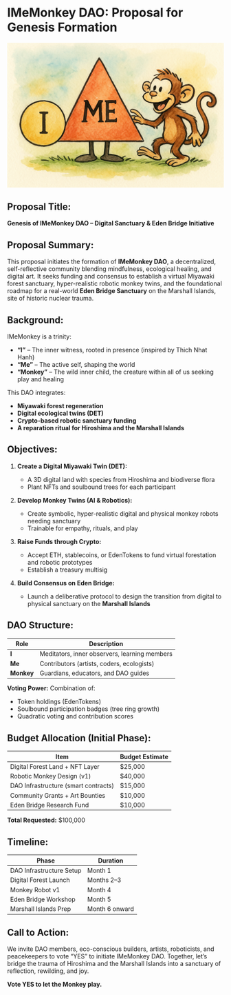 
# IMeMonkey DAO: Proposal for Genesis Formation

![IMeMonkey Cartoon](https://github.com/I-Me-Monkey-DAO/DAO/blob/main/file_00000000be0061f59acfdad1d0503930.png)

## Proposal Title:
**Genesis of IMeMonkey DAO – Digital Sanctuary & Eden Bridge Initiative**

## Proposal Summary:
This proposal initiates the formation of **IMeMonkey DAO**, a decentralized, self-reflective community blending mindfulness, ecological healing, and digital art. It seeks funding and consensus to establish a virtual Miyawaki forest sanctuary, hyper-realistic robotic monkey twins, and the foundational roadmap for a real-world **Eden Bridge Sanctuary** on the Marshall Islands, site of historic nuclear trauma.

## Background:
IMeMonkey is a trinity:
- **“I”** – The inner witness, rooted in presence (inspired by Thich Nhat Hanh)
- **“Me”** – The active self, shaping the world
- **“Monkey”** – The wild inner child, the creature within all of us seeking play and healing

This DAO integrates:
- **Miyawaki forest regeneration**
- **Digital ecological twins (DET)**
- **Crypto-based robotic sanctuary funding**
- **A reparation ritual for Hiroshima and the Marshall Islands**

## Objectives:

1. **Create a Digital Miyawaki Twin (DET):**
   - A 3D digital land with species from Hiroshima and biodiverse flora
   - Plant NFTs and soulbound trees for each participant

2. **Develop Monkey Twins (AI & Robotics):**
   - Create symbolic, hyper-realistic digital and physical monkey robots needing sanctuary
   - Trainable for empathy, rituals, and play

3. **Raise Funds through Crypto:**
   - Accept ETH, stablecoins, or EdenTokens to fund virtual forestation and robotic prototypes
   - Establish a treasury multisig

4. **Build Consensus on Eden Bridge:**
   - Launch a deliberative protocol to design the transition from digital to physical sanctuary on the **Marshall Islands**

## DAO Structure:

| Role        | Description                                    |
|-------------|------------------------------------------------|
| **I**       | Meditators, inner observers, learning members  |
| **Me**      | Contributors (artists, coders, ecologists)     |
| **Monkey**  | Guardians, educators, and DAO guides           |

**Voting Power:**
Combination of:
- Token holdings (EdenTokens)
- Soulbound participation badges (tree ring growth)
- Quadratic voting and contribution scores

## Budget Allocation (Initial Phase):

| Item                                 | Budget Estimate |
|--------------------------------------|-----------------|
| Digital Forest Land + NFT Layer      | $25,000         |
| Robotic Monkey Design (v1)           | $40,000         |
| DAO Infrastructure (smart contracts) | $15,000         |
| Community Grants + Art Bounties      | $10,000         |
| Eden Bridge Research Fund            | $10,000         |

**Total Requested:** $100,000

## Timeline:

| Phase                    | Duration        |
|--------------------------|-----------------|
| DAO Infrastructure Setup | Month 1         |
| Digital Forest Launch    | Months 2–3      |
| Monkey Robot v1          | Month 4         |
| Eden Bridge Workshop     | Month 5         |
| Marshall Islands Prep    | Month 6 onward  |

## Call to Action:
We invite DAO members, eco-conscious builders, artists, roboticists, and peacekeepers to vote “YES” to initiate IMeMonkey DAO. Together, let’s bridge the trauma of Hiroshima and the Marshall Islands into a sanctuary of reflection, rewilding, and joy.

**Vote YES to let the Monkey play.**
